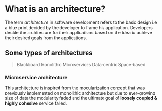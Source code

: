 # What is an architecture?
The term _architecture_ in software development refers to the basic design i.e a blue print decided by the developer to frame his application.
Developers decide the architecture for their applications based on the idea to achieve their desired goals from the applications.

## Some types of architectures
> Blackboard
> Monolithic 
> Microservices
> Data-centric
> Space-based

### Microservice architecture
This architecture is inspired from the modularization concept that was previously implemented on monolithic architecture but due to ever-growing size of data the modularity faded and the ultimate goal of **loosely coupled & highly cohesive** service failed.

